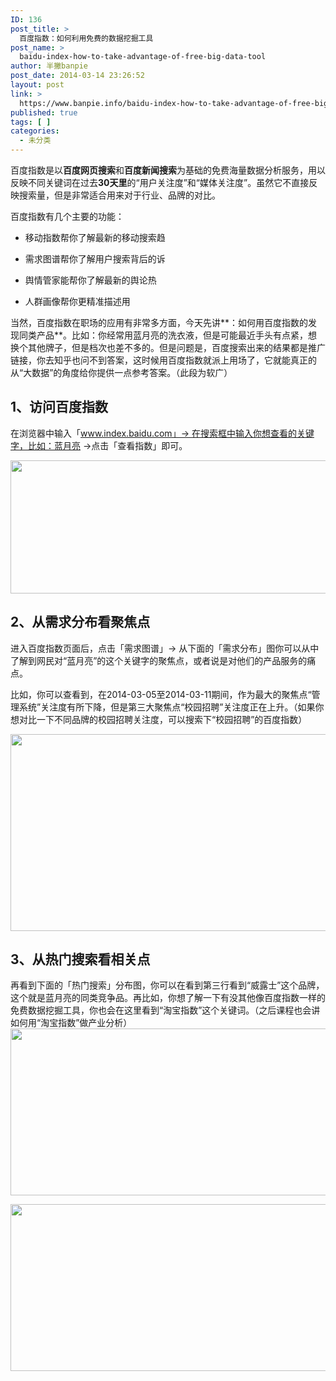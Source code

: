 ```yaml
---
ID: 136
post_title: >
  百度指数：如何利用免费的数据挖掘工具
post_name: >
  baidu-index-how-to-take-advantage-of-free-big-data-tool
author: 半撇banpie
post_date: 2014-03-14 23:26:52
layout: post
link: >
  https://www.banpie.info/baidu-index-how-to-take-advantage-of-free-big-data-tool/
published: true
tags: [ ]
categories:
  - 未分类
---
```

百度指数是以**百度网页搜索**和**百度新闻搜索**为基础的免费海量数据分析服务，用以反映不同关键词在过去**30天里**的“用户关注度”和“媒体关注度”。虽然它不直接反映搜索量，但是非常适合用来对于行业、品牌的对比。

百度指数有几个主要的功能：

*   移动指数帮你了解最新的移动搜索趋

*   需求图谱帮你了解用户搜索背后的诉

*   舆情管家能帮你了解最新的舆论热

*   人群画像帮你更精准描述用

当然，百度指数在职场的应用有非常多方面，今天先讲**：如何用百度指数的发现同类产品**。比如：你经常用蓝月亮的洗衣液，但是可能最近手头有点紧，想换个其他牌子，但是档次也差不多的。但是问题是，百度搜索出来的结果都是推广链接，你去知乎也问不到答案，这时候用百度指数就派上用场了，它就能真正的从“大数据”的角度给你提供一点参考答案。（此段为软广）

## **1、访问百度指数**

在浏览器中输入「www.index.baidu.com」-> 在搜索框中输入你想查看的关键字，比如：蓝月亮 ->点击「查看指数」即可。

[<img class="alignnone size-full wp-image-26241746" src="http://www.banpie.info/wp-content/uploads/2019/04/unnamed-file-493/0-21.png" width="620" height="213" alt="" />][1]

## **2、从需求分布看聚焦点**

进入百度指数页面后，点击「需求图谱」-> 从下面的「需求分布」图你可以从中了解到网民对“蓝月亮”的这个关键字的聚焦点，或者说是对他们的产品服务的痛点。

比如，你可以查看到，在2014-03-05至2014-03-11期间，作为最大的聚焦点“管理系统”关注度有所下降，但是第三大聚焦点“校园招聘”关注度正在上升。（如果你想对比一下不同品牌的校园招聘关注度，可以搜索下“校园招聘”的百度指数）

[<img class="alignnone size-full wp-image-26251747" src="http://www.banpie.info/wp-content/uploads/2019/04/unnamed-file-503/0-22.png" width="620" height="315" alt="" />][2]

## **3、从热门搜索看相关点**

再看到下面的「热门搜索」分布图，你可以在看到第三行看到“威露士”这个品牌，这个就是蓝月亮的同类竞争品。再比如，你想了解一下有没其他像百度指数一样的免费数据挖掘工具，你也会在这里看到“淘宝指数”这个关键词。（之后课程也会讲如何用“淘宝指数”做产业分析）[<img class="alignnone size-full wp-image-26271748" src="http://www.banpie.info/wp-content/uploads/2019/04/unnamed-file-513/0-23.png" width="620" height="267" alt="" />][3]

[<img class="alignnone size-full wp-image-26271748" src="http://www.banpie.info/wp-content/uploads/2019/04/unnamed-file-513/0-23.png" width="620" height="267" alt="" />][3]

<!--stackedit_data:
eyJoaXN0b3J5IjpbLTgyNjA1NzE4M119
-->

 [1]: http://www.banpie.info/wp-content/uploads/2019/04/unnamed-file-49.png
 [2]: http://www.banpie.info/wp-content/uploads/2019/04/unnamed-file-50.png
 [3]: http://www.banpie.info/wp-content/uploads/2019/04/unnamed-file-51.png
<!--stackedit_data:
eyJoaXN0b3J5IjpbNjkzNzk4NTc5XX0=
-->